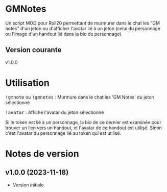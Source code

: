 # GMNotes

Un script MOD pour Roll20 permettant de murmurer dans le chat les "GM notes" d'un jeton ou d'afficher l'avatar lié à un jeton (celui du personnage ou l'image d'un handout lié dans la bio du personnage)

## Version courante

v1.0.0

# Utilisation

<kbd>!gmnote</kbd> ou <kbd>!gmnotes</kbd> : Murmure dans le chat les 'GM Notes' du jeton sélectionné

<kbd>!avatar</kbd> : Affiche l'avatar du jeton sélectionné

Si le token est lié à un personnage, la bio de ce dernier est examinée pour trouver un lien vers un handout, et l'avatar de ce handout est utilisé. Sinon c'est l'avatar du personnage lié au token qui est utilisé.

# Notes de version

## v1.0.0 (2023-11-18)

- Version initiale

